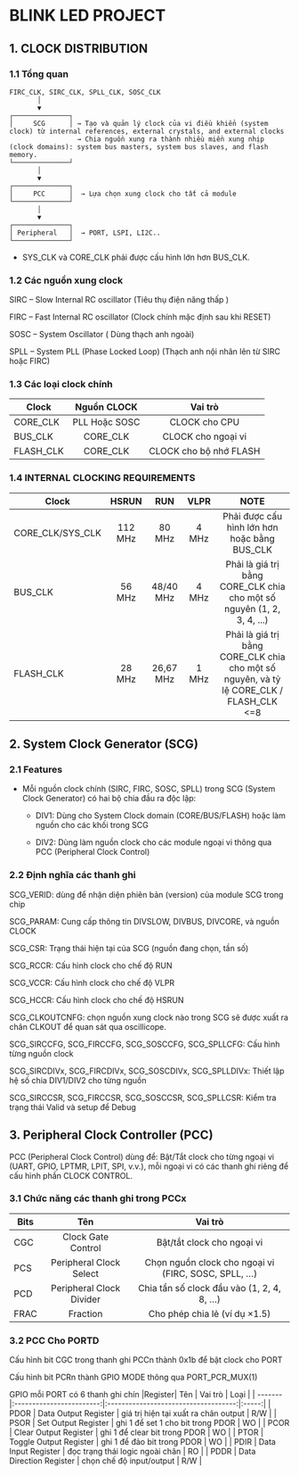 # BLINK LED PROJECT
## 1. CLOCK DISTRIBUTION
### 1.1 Tổng quan
    FIRC_CLK, SIRC_CLK, SPLL_CLK, SOSC_CLK
           │
           ▼  
    ┌──────────────┐
    │     SCG      │ → Tạo và quản lý clock của vi điều khiển (system clock) từ internal references, external crystals, and external clocks
                     → Chia nguồn xung ra thành nhiều miền xung nhịp (clock domains): system bus masters, system bus slaves, and flash memory.
    └──────────────┘
           │
           ▼
    ┌──────────────┐
    │     PCC      │  → Lựa chọn xung clock cho tất cả module
    └──────────────┘
           │
           ▼
    ┌──────────────┐
    │ Peripheral   │  → PORT, LSPI, LI2C..
    └──────────────┘

*  SYS_CLK và CORE_CLK phải được cấu hình lớn hơn BUS_CLK.
### 1.2 Các nguồn xung clock
SIRC – Slow Internal RC oscillator (Tiêu thụ điện năng thấp )

FIRC – Fast Internal RC oscillator (Clock chính mặc định sau khi RESET)

SOSC – System Oscillator ( Dùng thạch anh ngoài)

SPLL – System PLL (Phase Locked Loop) (Thạch anh nội nhân lên từ SIRC hoặc FIRC)
### 1.3 Các loại clock chính
| Clock     | Nguồn CLOCK  | Vai trò                |
| ----------|:------------:|:----------------------:|
| CORE_CLK  |PLL Hoặc SOSC | CLOCK cho CPU          |
| BUS_CLK   | CORE_CLK     | CLOCK cho ngoại vi     |
| FLASH_CLK | CORE_CLK     | CLOCK cho bộ nhớ FLASH |

### 1.4 INTERNAL CLOCKING REQUIREMENTS
| Clock             | HSRUN     | RUN       | VLPR  | NOTE                                                                                    |
| ------------------|:---------:|:---------:|:-----:|:---------------------------------------------------------------------------------------:|
| CORE_CLK/SYS_CLK  | 112 MHz    |80 MHz    |4 MHz  | Phải được cấu hình lớn hơn hoặc bằng BUS_CLK                                            |
| BUS_CLK           | 56 MHz     |48/40 MHz |4 MHz  | Phải là giá trị bằng CORE_CLK chia cho một số nguyên (1, 2, 3, 4, ...)                  |
| FLASH_CLK         | 28 MHz     |26,67 MHz |1 MHz  | Phải là giá trị bằng CORE_CLK chia cho một số nguyên, và tỷ lệ CORE_CLK / FLASH_CLK <=8 |

## 2. System Clock Generator (SCG)
### 2.1 Features
* Mỗi nguồn clock chính (SIRC, FIRC, SOSC, SPLL) trong SCG (System Clock Generator) có hai bộ chia đầu ra độc lập:

  * DIV1: Dùng cho System Clock domain (CORE/BUS/FLASH) hoặc làm nguồn cho các khối trong SCG

  * DIV2: Dùng làm nguồn clock cho các module ngoại vi thông qua PCC (Peripheral Clock Control)
   
### 2.2 Định nghĩa các thanh ghi
SCG_VERID: dùng để nhận diện phiên bản (version) của module SCG trong chip

SCG_PARAM: Cung cấp thông tin DIVSLOW, DIVBUS, DIVCORE, và nguồn CLOCK

SCG_CSR: Trạng thái hiện tại của SCG (nguồn đang chọn, tần số)

SCG_RCCR:	Cấu hình clock cho chế độ RUN

SCG_VCCR:	Cấu hình clock cho chế độ VLPR

SCG_HCCR:	Cấu hình clock cho chế độ HSRUN

SCG_CLKOUTCNFG: chọn nguồn xung clock nào trong SCG sẽ được xuất ra chân CLKOUT để quan sát qua oscillicope.

SCG_SIRCCFG, SCG_FIRCCFG, SCG_SOSCCFG, SCG_SPLLCFG:	Cấu hình từng nguồn clock

SCG_SIRCDIVx, SCG_FIRCDIVx, SCG_SOSCDIVx, SCG_SPLLDIVx:	Thiết lập hệ số chia DIV1/DIV2 cho từng nguồn

SCG_SIRCCSR, SCG_FIRCCSR, SCG_SOSCCSR, SCG_SPLLCSR: Kiểm tra trạng thái Valid và setup để Debug

## 3. Peripheral Clock Controller (PCC)
PCC (Peripheral Clock Control) dùng để: Bật/Tắt clock cho từng ngoại vi (UART, GPIO, LPTMR, LPIT, SPI, v.v.), mỗi ngoại vi có các thanh ghi riêng để cấu hình phần CLOCK CONTROL.
### 3.1 Chức năng các thanh ghi trong PCCx
| Bits  |  Tên                     |         Vai trò                                    |
| ------|:------------------------:|:--------------------------------------------------:|
| CGC   |Clock Gate Control        | Bật/tắt clock cho ngoại vi                         |
| PCS   | Peripheral Clock Select  | Chọn nguồn clock cho ngoại vi (FIRC, SOSC, SPLL, …)|
| PCD   | Peripheral Clock Divider | Chia tần số clock đầu vào (1, 2, 4, 8, …)          |
| FRAC  | Fraction                 | Cho phép chia lẻ (ví dụ ×1.5)                      |

### 3.2 PCC Cho PORTD
Cấu hình bit CGC trong thanh ghi PCCn thành 0x1b để bật clock cho PORT

Cấu hình bit PCRn thành GPIO MODE thông qua PORT_PCR_MUX(1)

GPIO mỗi PORT có 6 thanh ghi chín
|Register|  Tên                     |         Vai trò                      | Loại  |
| -------|:------------------------:|:------------------------------------:|:-----:|
| PDOR	 | Data Output Register     | giá trị hiện tại xuất ra chân output | R/W   |
| PSOR	 | Set Output Register      | ghi 1 để set 1 cho bit trong PDOR	   | WO    |
| PCOR	 | Clear Output Register    | ghi 1 để clear bit trong PDOR	       | WO    |
| PTOR	 | Toggle Output Register   | ghi 1 để đảo bit trong PDOR	       | WO    |
| PDIR	 | Data Input Register      | đọc trạng thái logic ngoài chân      | RO    |
| PDDR	 | Data Direction Register  | chọn chế độ input/output	           | R/W   |


